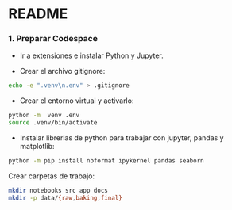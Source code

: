 # README
### 1. Preparar Codespace

- Ir a extensiones e instalar Python y Jupyter.

- Crear el archivo gitignore:
```bash
echo -e ".venv\n.env" > .gitignore
```

- Crear el entorno virtual y activarlo:
```bash
python -m  venv .env
source .venv/bin/activate
```

- Instalar librerias de python para trabajar con jupyter, pandas y matplotlib:
```bash
python -m pip install nbformat ipykernel pandas seaborn
```

Crear carpetas de trabajo:
```bash
mkdir notebooks src app docs
mkdir -p data/{raw,baking,final}
```
